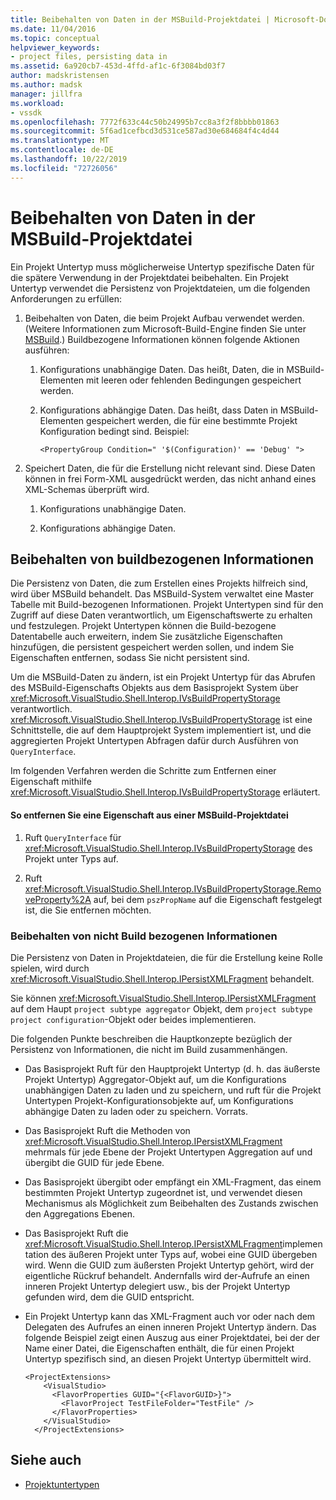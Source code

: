 ```yaml
---
title: Beibehalten von Daten in der MSBuild-Projektdatei | Microsoft-Dokumentation
ms.date: 11/04/2016
ms.topic: conceptual
helpviewer_keywords:
- project files, persisting data in
ms.assetid: 6a920cb7-453d-4ffd-af1c-6f3084bd03f7
author: madskristensen
ms.author: madsk
manager: jillfra
ms.workload:
- vssdk
ms.openlocfilehash: 7772f633c44c50b24995b7cc8a3f2f8bbbb01863
ms.sourcegitcommit: 5f6ad1cefbcd3d531ce587ad30e684684f4c4d44
ms.translationtype: MT
ms.contentlocale: de-DE
ms.lasthandoff: 10/22/2019
ms.locfileid: "72726056"
---
```

# <a name="persisting-data-in-the-msbuild-project-file"></a>Beibehalten von Daten in der MSBuild-Projektdatei
Ein Projekt Untertyp muss möglicherweise Untertyp spezifische Daten für die spätere Verwendung in der Projektdatei beibehalten. Ein Projekt Untertyp verwendet die Persistenz von Projektdateien, um die folgenden Anforderungen zu erfüllen:

1. Beibehalten von Daten, die beim Projekt Aufbau verwendet werden. (Weitere Informationen zum Microsoft-Build-Engine finden Sie unter [MSBuild](../../msbuild/msbuild.md).) Buildbezogene Informationen können folgende Aktionen ausführen:

    1. Konfigurations unabhängige Daten. Das heißt, Daten, die in MSBuild-Elementen mit leeren oder fehlenden Bedingungen gespeichert werden.

    2. Konfigurations abhängige Daten. Das heißt, dass Daten in MSBuild-Elementen gespeichert werden, die für eine bestimmte Projekt Konfiguration bedingt sind. Beispiel:

        ```
        <PropertyGroup Condition=" '$(Configuration)' == 'Debug' ">
        ```

2. Speichert Daten, die für die Erstellung nicht relevant sind. Diese Daten können in frei Form-XML ausgedrückt werden, das nicht anhand eines XML-Schemas überprüft wird.

    1. Konfigurations unabhängige Daten.

    2. Konfigurations abhängige Daten.

## <a name="persisting-build-related-information"></a>Beibehalten von buildbezogenen Informationen
 Die Persistenz von Daten, die zum Erstellen eines Projekts hilfreich sind, wird über MSBuild behandelt. Das MSBuild-System verwaltet eine Master Tabelle mit Build-bezogenen Informationen. Projekt Untertypen sind für den Zugriff auf diese Daten verantwortlich, um Eigenschaftswerte zu erhalten und festzulegen. Projekt Untertypen können die Build-bezogene Datentabelle auch erweitern, indem Sie zusätzliche Eigenschaften hinzufügen, die persistent gespeichert werden sollen, und indem Sie Eigenschaften entfernen, sodass Sie nicht persistent sind.

 Um die MSBuild-Daten zu ändern, ist ein Projekt Untertyp für das Abrufen des MSBuild-Eigenschafts Objekts aus dem Basisprojekt System über <xref:Microsoft.VisualStudio.Shell.Interop.IVsBuildPropertyStorage> verantwortlich. <xref:Microsoft.VisualStudio.Shell.Interop.IVsBuildPropertyStorage> ist eine Schnittstelle, die auf dem Hauptprojekt System implementiert ist, und die aggregierten Projekt Untertypen Abfragen dafür durch Ausführen von `QueryInterface`.

 Im folgenden Verfahren werden die Schritte zum Entfernen einer Eigenschaft mithilfe <xref:Microsoft.VisualStudio.Shell.Interop.IVsBuildPropertyStorage> erläutert.

#### <a name="to-remove-a-property-from-an-msbuild-project-file"></a>So entfernen Sie eine Eigenschaft aus einer MSBuild-Projektdatei

1. Ruft `QueryInterface` für <xref:Microsoft.VisualStudio.Shell.Interop.IVsBuildPropertyStorage> des Projekt unter Typs auf.

2. Ruft <xref:Microsoft.VisualStudio.Shell.Interop.IVsBuildPropertyStorage.RemoveProperty%2A> auf, bei dem `pszPropName` auf die Eigenschaft festgelegt ist, die Sie entfernen möchten.

### <a name="persisting-non-build-related-information"></a>Beibehalten von nicht Build bezogenen Informationen
 Die Persistenz von Daten in Projektdateien, die für die Erstellung keine Rolle spielen, wird durch <xref:Microsoft.VisualStudio.Shell.Interop.IPersistXMLFragment> behandelt.

 Sie können <xref:Microsoft.VisualStudio.Shell.Interop.IPersistXMLFragment> auf dem Haupt `project subtype aggregator` Objekt, dem `project subtype project configuration`-Objekt oder beides implementieren.

 Die folgenden Punkte beschreiben die Hauptkonzepte bezüglich der Persistenz von Informationen, die nicht im Build zusammenhängen.

- Das Basisprojekt Ruft für den Hauptprojekt Untertyp (d. h. das äußerste Projekt Untertyp) Aggregator-Objekt auf, um die Konfigurations unabhängigen Daten zu laden und zu speichern, und ruft für die Projekt Untertypen Projekt-Konfigurationsobjekte auf, um Konfigurations abhängige Daten zu laden oder zu speichern. Vorrats.

- Das Basisprojekt Ruft die Methoden von <xref:Microsoft.VisualStudio.Shell.Interop.IPersistXMLFragment> mehrmals für jede Ebene der Projekt Untertypen Aggregation auf und übergibt die GUID für jede Ebene.

- Das Basisprojekt übergibt oder empfängt ein XML-Fragment, das einem bestimmten Projekt Untertyp zugeordnet ist, und verwendet diesen Mechanismus als Möglichkeit zum Beibehalten des Zustands zwischen den Aggregations Ebenen.

- Das Basisprojekt Ruft die <xref:Microsoft.VisualStudio.Shell.Interop.IPersistXMLFragment>implementation des äußeren Projekt unter Typs auf, wobei eine GUID übergeben wird. Wenn die GUID zum äußersten Projekt Untertyp gehört, wird der eigentliche Rückruf behandelt. Andernfalls wird der-Aufrufe an einen inneren Projekt Untertyp delegiert usw., bis der Projekt Untertyp gefunden wird, dem die GUID entspricht.

- Ein Projekt Untertyp kann das XML-Fragment auch vor oder nach dem Delegaten des Aufrufes an einen inneren Projekt Untertyp ändern. Das folgende Beispiel zeigt einen Auszug aus einer Projektdatei, bei der der Name einer Datei, die Eigenschaften enthält, die für einen Projekt Untertyp spezifisch sind, an diesen Projekt Untertyp übermittelt wird.

    ```
    <ProjectExtensions>
        <VisualStudio>
          <FlavorProperties GUID="{<FlavorGUID>}">
            <FlavorProject TestFileFolder="TestFile" />
          </FlavorProperties>
        </VisualStudio>
      </ProjectExtensions>
    ```

## <a name="see-also"></a>Siehe auch
- [Projektuntertypen](../../extensibility/internals/project-subtypes.md)